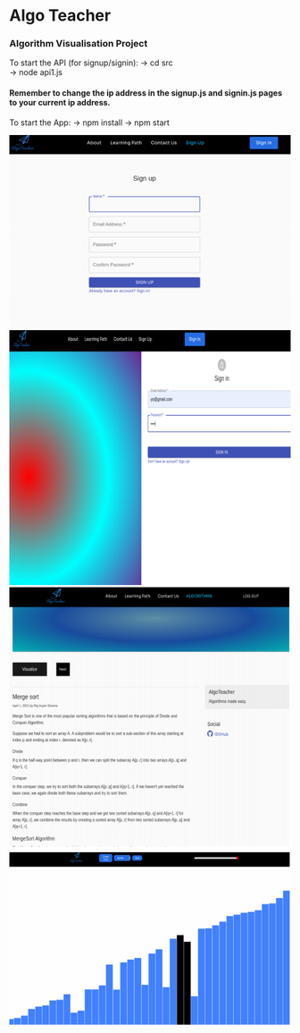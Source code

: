 # Algo Teacher

### Algorithm Visualisation Project

To start the API (for signup/signin):
  -> cd src  
  -> node api1.js 
#### Remember to change the ip address in the signup.js and signin.js pages to your current ip address.

To start the App:
  -> npm install 
  -> npm start

![Screenshot](1.png)
![Screenshot](2.png)
![Screenshot](3.png)
![Screenshot](4.png)
